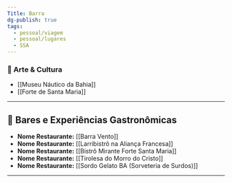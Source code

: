 ```yaml
---
Title: Barra
dg-publish: true
tags:
  - pessoal/viagem
  - pessoal/lugares
  - SSA
---
```

### 🎨 Arte & Cultura
- [[Museu Náutico da Bahia]]
- [[Forte de Santa Maria]]
---
## 🍹 Bares e Experiências Gastronômicas
- **Nome Restaurante:** [[Barra Vento]]
- **Nome Restaurante:** [[Larribistrô na Aliança Francesa]]
- **Nome Restaurante:** [[Bistrô Mirante Forte Santa Maria]]
- **Nome Restaurante:** [[Tirolesa do Morro do Cristo]]
- **Nome Restaurante:** [[Sordo Gelato BA (Sorveteria de Surdos)]]
---   